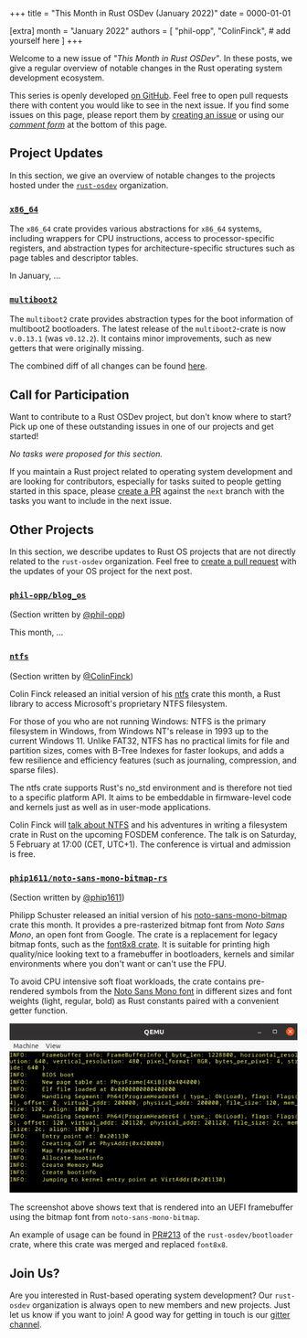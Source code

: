 +++
title = "This Month in Rust OSDev (January 2022)"
date = 0000-01-01

[extra]
month = "January 2022"
authors = [
    "phil-opp",
    "ColinFinck",
    # add yourself here
]
+++

Welcome to a new issue of _"This Month in Rust OSDev"_. In these posts, we give a regular overview of notable changes in the Rust operating system development ecosystem.

<!-- more -->

This series is openly developed [on GitHub](https://github.com/rust-osdev/homepage/). Feel free to open pull requests there with content you would like to see in the next issue. If you find some issues on this page, please report them by [creating an issue](https://github.com/rust-osdev/homepage/issues/new) or using our [_comment form_](#comment-form) at the bottom of this page.

<!--
    This is a draft for the upcoming "This Month in Rust OSDev (January 2022)" post.
    Feel free to create pull requests against the `next` branch to add your
    content here.
    Please take a look at the past posts on https://rust-osdev.com/ to see the
    general structure of these posts.
-->

## Project Updates

In this section, we give an overview of notable changes to the projects hosted under the [`rust-osdev`] organization.

[`rust-osdev`]: https://github.com/rust-osdev/about

### [`x86_64`](https://github.com/rust-osdev/x86_64)

The `x86_64` crate provides various abstractions for `x86_64` systems, including wrappers for CPU instructions, access to processor-specific registers, and abstraction types for architecture-specific structures such as page tables and descriptor tables.

In January, …

### [`multiboot2`](https://github.com/rust-osdev/multiboot2)

The `multiboot2` crate provides abstraction types for the boot information of multiboot2 bootloaders.
The latest release of the `multiboot2`-crate is now `v.0.13.1` (was `v0.12.2`). It contains minor improvements,
such as new getters that were originally missing.

The combined diff of all changes can be found [here](https://github.com/rust-osdev/multiboot2/compare/multiboot2-header-v0.1.0...multiboot2-v0.13.1).

## Call for Participation

Want to contribute to a Rust OSDev project, but don't know where to start? Pick up one of these outstanding
issues in one of our projects and get started!

<!--
Please use the following template for adding items:
- [(`repo_name`) Issue Description](https://example.com/link-to-issue)
-->

<span class="gray">

_No tasks were proposed for this section._

</span>

If you maintain a Rust project related to operating system development and are looking for contributors, especially for tasks suited to people getting started in this space, please [create a PR](https://github.com/rust-osdev/homepage/pulls) against the `next` branch with the tasks you want to include in the next issue.

## Other Projects

In this section, we describe updates to Rust OS projects that are not directly related to the `rust-osdev` organization. Feel free to [create a pull request](https://github.com/rust-osdev/homepage/pulls) with the updates of your OS project for the next post.

### [`phil-opp/blog_os`](https://github.com/phil-opp/blog_os)

<span class="gray">(Section written by [@phil-opp](https://github.com/phil-opp))</span>

This month, ...

### [`ntfs`](https://github.com/ColinFinck/ntfs)

<span class="gray">(Section written by [@ColinFinck](https://github.com/ColinFinck))</span>

Colin Finck released an initial version of his [ntfs](https://github.com/ColinFinck/ntfs) crate this month, a Rust library to access Microsoft's proprietary NTFS filesystem.

For those of you who are not running Windows:
NTFS is the primary filesystem in Windows, from Windows NT's release in 1993 up to the current Windows 11.
Unlike FAT32, NTFS has no practical limits for file and partition sizes, comes with B-Tree Indexes for faster lookups, and adds a few resilience and efficiency features (such as journaling, compression, and sparse files). 

The ntfs crate supports Rust's no_std environment and is therefore not tied to a specific platform API.
It aims to be embeddable in firmware-level code and kernels just as well as in user-mode applications.

Colin Finck will [talk about NTFS](https://fosdem.org/2022/schedule/event/misc_ntfs_rust/) and his adventures in writing a filesystem crate in Rust on the upcoming FOSDEM conference.
The talk is on Saturday, 5 February at 17:00 (CET, UTC+1).
The conference is virtual and admission is free.


### [`phip1611/noto-sans-mono-bitmap-rs`](https://github.com/phip1611/noto-sans-mono-bitmap-rs)

<span class="gray">(Section written by [@phip1611](https://github.com/phip1611))</span>

Philipp Schuster released an initial version of his [noto-sans-mono-bitmap](https://github.com/phip1611/noto-sans-mono-bitmap-rs)
crate this month. It provides a pre-rasterized bitmap font from *Noto Sans Mono*, an open font from Google.
The crate is a replacement for legacy bitmap fonts, such as the [font8x8 crate](https://crates.io/crates/font8x8).
It is suitable for printing high quality/nice looking text to a framebuffer in bootloaders, kernels and similar 
environments where you don't want or can't use the FPU.

To avoid CPU intensive soft float workloads, the crate contains pre-rendered symbols from the [Noto Sans Mono font](https://fonts.google.com/noto/specimen/Noto+Sans+Mono)
in different sizes and font weights (light, regular, bold) as Rust constants paired with a convenient getter function.

![Symbols from the crate 'noto-sans-mono-bitmap' in an UEFI framebuffer.](framebuffer-font-noto-sans-mono.png "Symbols from the crate 'noto-sans-mono-bitmap' in an UEFI framebuffer.")

The screenshot above shows text that is rendered into an UEFI framebuffer using the bitmap font 
from `noto-sans-mono-bitmap`.

An example of usage can be found in [PR#213](https://github.com/rust-osdev/bootloader/pull/213) of the 
`rust-osdev/bootloader` crate, where this crate was merged and replaced `font8x8`.

## Join Us?

Are you interested in Rust-based operating system development? Our `rust-osdev` organization is always open to new members and new projects. Just let us know if you want to join! A good way for getting in touch is our [gitter channel](https://gitter.im/rust-osdev/Lobby).


<!--
TODO: Update publication date
-->
